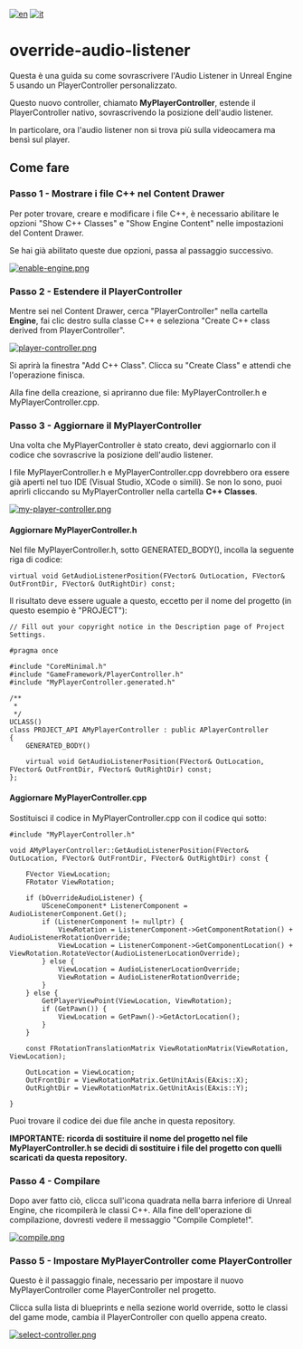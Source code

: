 [![en](https://img.shields.io/badge/lang-en-red.svg)](https://github.com/AntonioCuccarese/override-audio-listener/blob/main/README.md)
[![it](https://img.shields.io/badge/lang-it-green.svg)](https://github.com/AntonioCuccarese/override-audio-listener/blob/main/README.it.md)

# override-audio-listener

Questa è una guida su come sovrascrivere l'Audio Listener in Unreal Engine 5 usando un PlayerController personalizzato.

Questo nuovo controller, chiamato **MyPlayerController**, estende il PlayerController nativo, sovrascrivendo la posizione dell'audio listener.

In particolare, ora l'audio listener non si trova più sulla videocamera ma bensì sul player.

## Come fare

### Passo 1 - Mostrare i file C++ nel Content Drawer

Per poter trovare, creare e modificare i file C++, è necessario abilitare le opzioni "Show C++ Classes" e "Show Engine Content" nelle impostazioni del Content Drawer.

Se hai già abilitato queste due opzioni, passa al passaggio successivo.

[![enable-engine.png](https://i.postimg.cc/3wgNtWxX/enable-engine.png)](https://postimg.cc/mcgTDLMk)

### Passo 2 - Estendere il PlayerController

Mentre sei nel Content Drawer, cerca "PlayerController" nella cartella **Engine**, fai clic destro sulla classe C++ e seleziona "Create C++ class derived from PlayerController".

[![player-controller.png](https://i.postimg.cc/5tQhWkY1/player-controller.png)](https://postimg.cc/TyG7r0JH)

Si aprirà la finestra "Add C++ Class". Clicca su "Create Class" e attendi che l'operazione finisca.

Alla fine della creazione, si apriranno due file: MyPlayerController.h e MyPlayerController.cpp.

### Passo 3 - Aggiornare il MyPlayerController

Una volta che MyPlayerController è stato creato, devi aggiornarlo con il codice che sovrascrive la posizione dell'audio listener.

I file MyPlayerController.h e MyPlayerController.cpp dovrebbero ora essere già aperti nel tuo IDE (Visual Studio, XCode o simili). Se non lo sono, puoi aprirli cliccando su MyPlayerController nella cartella **C++ Classes**.

[![my-player-controller.png](https://i.postimg.cc/PxQyZmp0/my-player-controller.png)](https://postimg.cc/Vr5XP0FF)

#### Aggiornare MyPlayerController.h

Nel file MyPlayerController.h, sotto GENERATED_BODY(), incolla la seguente riga di codice: 
```
virtual void GetAudioListenerPosition(FVector& OutLocation, FVector& OutFrontDir, FVector& OutRightDir) const;
```
Il risultato deve essere uguale a questo, eccetto per il nome del progetto (in questo esempio è "PROJECT"):
```
// Fill out your copyright notice in the Description page of Project Settings.

#pragma once

#include "CoreMinimal.h"
#include "GameFramework/PlayerController.h"
#include "MyPlayerController.generated.h"

/**
 * 
 */
UCLASS()
class PROJECT_API AMyPlayerController : public APlayerController
{
    GENERATED_BODY()
    
    virtual void GetAudioListenerPosition(FVector& OutLocation, FVector& OutFrontDir, FVector& OutRightDir) const;
};
```

#### Aggiornare MyPlayerController.cpp

Sostituisci il codice in MyPlayerController.cpp con il codice qui sotto:

```
#include "MyPlayerController.h"

void AMyPlayerController::GetAudioListenerPosition(FVector& OutLocation, FVector& OutFrontDir, FVector& OutRightDir) const {
    
    FVector ViewLocation;
    FRotator ViewRotation;

    if (bOverrideAudioListener) {
        USceneComponent* ListenerComponent = AudioListenerComponent.Get();
        if (ListenerComponent != nullptr) {
            ViewRotation = ListenerComponent->GetComponentRotation() + AudioListenerRotationOverride;
            ViewLocation = ListenerComponent->GetComponentLocation() + ViewRotation.RotateVector(AudioListenerLocationOverride);
        } else {
            ViewLocation = AudioListenerLocationOverride;
            ViewRotation = AudioListenerRotationOverride;
        }
    } else {
        GetPlayerViewPoint(ViewLocation, ViewRotation);
        if (GetPawn()) {
            ViewLocation = GetPawn()->GetActorLocation();
        }
    }

    const FRotationTranslationMatrix ViewRotationMatrix(ViewRotation, ViewLocation);

    OutLocation = ViewLocation;
    OutFrontDir = ViewRotationMatrix.GetUnitAxis(EAxis::X);
    OutRightDir = ViewRotationMatrix.GetUnitAxis(EAxis::Y);

}
```

Puoi trovare il codice dei due file anche in questa repository. 

**IMPORTANTE: ricorda di sostituire il nome del progetto nel file MyPlayerController.h se decidi di sostituire i file del progetto con quelli scaricati da questa repository.**

### Passo 4 - Compilare

Dopo aver fatto ciò, clicca sull'icona quadrata nella barra inferiore di Unreal Engine, che ricompilerà le classi C++. Alla fine dell'operazione di compilazione, dovresti vedere il messaggio "Compile Complete!".

[![compile.png](https://i.postimg.cc/qMKfYvYq/compile.png)](https://postimg.cc/XpnDB4n6)

### Passo 5 - Impostare MyPlayerController come PlayerController

Questo è il passaggio finale, necessario per impostare il nuovo MyPlayerController come PlayerController nel progetto.

Clicca sulla lista di blueprints e nella sezione world override, sotto le classi del game mode, cambia il PlayerController con quello appena creato.

[![select-controller.png](https://i.postimg.cc/wB3DWTcv/select-controller.png)](https://postimg.cc/v1F1TyKF)
